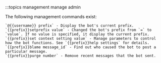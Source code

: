 :::topics management manage admin

The following management commands exist:

	`@{{username}} prefix` - Display the bot's current prefix.
	`{{prefix}}setprefix value` - Changed the bot's prefix from `=` to `value`. If no value is specified, it display the current prefix.
	`{{prefix}}set context setting value` - Manage parameters to control how the bot functions. See `{{prefix}}help settings` for details.
	`{{prefix}}blame message_id` - Find out who caused the bot to post a particular message.
	`{{prefix}}purge number` - Remove recent messages that the bot sent.
